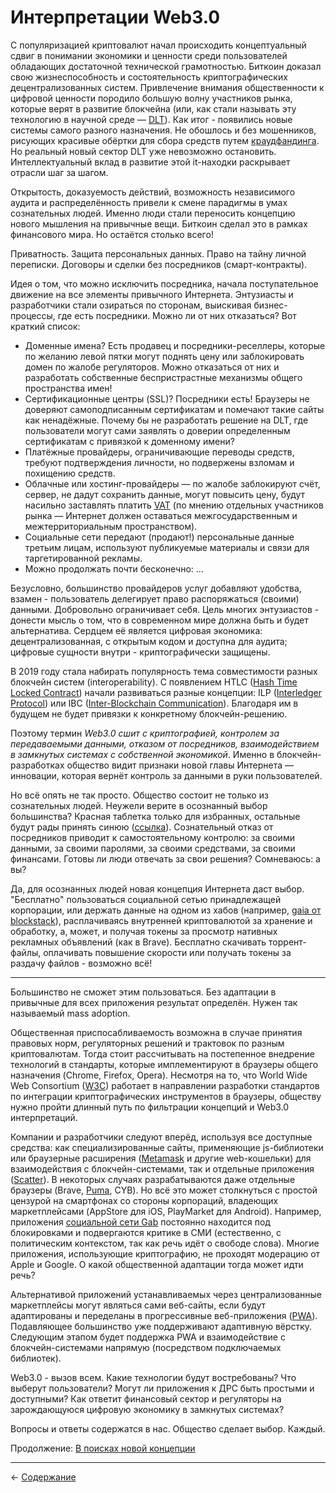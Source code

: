 # Интерпретации Web3.0

С популяризацией криптовалют начал происходить концептуальный сдвиг в понимании экономики и ценности среди пользователей обладающих достаточной технической грамотностью. Биткоин доказал свою жизнеспособность и состоятельность криптографических децентрализованных систем. Привлечение внимания общественности к цифровой ценности породило большую волну участников рынка, которые верят в развитие блокчейна (или, как стали называть эту технологию в научной среде — [DLT](https://en.wikipedia.org/wiki/Distributed_ledger)). Как итог - появились новые системы самого разного назначения. Не обошлось и без мошенников, рисующих красивые обёртки для сбора средств путем [краудфандинга](https://ru.wikipedia.org/wiki/Краудфандинг). Но реальный новый сектор DLT уже невозможно остановить. Интеллектуальный вклад в развитие этой it-находки раскрывает отрасли шаг за шагом.

Открытость, доказуемость действий, возможность независимого аудита и распределённость привели к смене парадигмы в умах сознательных людей. Именно люди стали переносить концепцию нового мышления на привычные вещи. Биткоин сделал это в рамках финансового мира. Но остаётся столько всего!

Приватность. Защита персональных данных. Право на тайну личной переписки. Договоры и сделки без посредников (смарт-контракты).

Идея о том, что можно исключить посредника, начала поступательное движение на все элементы привычного Интернета. Энтузиасты и разработчики стали озираться по сторонам, выискивая бизнес-процессы, где есть посредники. Можно ли от них отказаться? Вот краткий список:

* Доменные имена? Есть продавец и посредники-реселлеры, которые по желанию левой пятки могут поднять цену или заблокировать домен по жалобе регуляторов. Можно отказаться от них и разработать собственные беспристрастные механизмы общего пространства имен!
* Сертификационные центры (SSL)? Посредники есть! Браузеры не доверяют самоподписанным сертификатам и помечают такие сайты как ненадёжные. Почему бы не разработать решение на DLT, где пользователи могут сами заявлять о доверии определенным сертификатам с привязкой к доменному имени?
* Платёжные провайдеры, ограничивающие переводы средств, требуют подтверждения личности, но подвержены взломам и похищению средств.
* Облачные или хостинг-провайдеры — по жалобе заблокируют счёт, сервер, не дадут сохранить данные, могут повысить цену, будут насильно заставлять платить [VAT](https://ru.wikipedia.org/wiki/%D0%9D%D0%B0%D0%BB%D0%BE%D0%B3_%D0%BD%D0%B0_%D0%B4%D0%BE%D0%B1%D0%B0%D0%B2%D0%BB%D0%B5%D0%BD%D0%BD%D1%83%D1%8E_%D1%81%D1%82%D0%BE%D0%B8%D0%BC%D0%BE%D1%81%D1%82%D1%8C) (по мнению отдельных участников рынка — Интернет должен оставаться межгосударственным и межтерриториальным пространством).
* Социальные сети передают (продают!) персональные данные третьим лицам, используют публикуемые материалы и связи для таргетированной рекламы.
* Можно продолжать почти бесконечно: ...

Безусловно, большинство провайдеров услуг добавляют удобства, взамен - пользователь делегирует право распоряжаться (своими) данными. Добровольно ограничивает себя. Цель многих энтузиастов - донести мысль о том, что в современном мире должна быть и будет альтернатива. Сердцем её является цифровая экономика: децентрализованная, с открытым кодом и доступна для аудита; цифровые сущности внутри - криптографически защищены.

В 2019 году стала набирать популярность тема совместимости разных блокчейн систем (interoperability). С появлением HTLC ([Hash Time Locked Contract](https://en.bitcoin.it/wiki/Hash_Time_Locked_Contracts)) начали развиваться разные концепции: ILP ([Interledger Protocol](https://interledger.org/)) или IBC ([Inter-Blockchain Communication](https://cosmos.network/docs/spec/ibc/)). Благодаря им в будущем не будет привязки к конкретному блокчейн-решению.

Поэтому термин *Web3.0 сшит с криптографией, контролем за передаваемыми данными, отказом от посредников, взаимодействием в замкнутых системах с собственной экономикой*. Именно в блокчейн-разработках общество видит признаки новой главы Интернета — инновации, которая вернёт контроль за данными в руки пользователей.

Но всё опять не так просто. Общество состоит не только из сознательных людей. Неужели верите в осознанный выбор большинства? Красная таблетка только для избранных, остальные будут рады принять синюю ([ссылка](https://ru.wikipedia.org/wiki/%D0%9A%D1%80%D0%B0%D1%81%D0%BD%D0%B0%D1%8F_%D0%B8_%D1%81%D0%B8%D0%BD%D1%8F%D1%8F_%D1%82%D0%B0%D0%B1%D0%BB%D0%B5%D1%82%D0%BA%D0%B8)). Сознательный отказ от посредников приводит к самостоятельному контролю: за своими данными, за своими паролями, за своими средствами, за своими финансами. Готовы ли люди отвечать за свои решения? Сомневаюсь: а вы?

Да, для осознанных людей новая концепция Интернета даст выбор. "Бесплатно" пользоваться социальной сетью принадлежащей корпорации, или держать данные на одном из хабов (например, [gaia от blockstack](https://github.com/blockstack/gaia)), расплачиваясь внутренней криптовалютой за хранение и обработку, а, может, и получая токены за просмотр нативных рекламных объявлений (как в Brave). Бесплатно скачивать торрент-файлы, оплачивать повышение скорости или получать токены за раздачу файлов - возможно всё!

***

Большинство не сможет этим пользоваться. Без адаптации в привычные для всех приложения результат определён. Нужен так называемый mass adoption.

Общественная приспосабливаемость возможна в случае принятия правовых норм, регуляторных решений и трактовок по разным криптовалютам. Тогда стоит рассчитывать на постепенное внедрение технологий в стандарты, которые имплементируют в браузеры общего назначения (Chrome, Firefox, Opera). Несмотря на то, что World Wide Web Consortium ([W3C](https://ru.wikipedia.org/wiki/%D0%9A%D0%BE%D0%BD%D1%81%D0%BE%D1%80%D1%86%D0%B8%D1%83%D0%BC_%D0%92%D1%81%D0%B5%D0%BC%D0%B8%D1%80%D0%BD%D0%BE%D0%B9_%D0%BF%D0%B0%D1%83%D1%82%D0%B8%D0%BD%D1%8B)) работает в направлении разработки стандартов по интеграции криптографических инструментов в браузеры, обществу нужно пройти длинный путь по фильтрации концепций и Web3.0 интерпретаций.

Компании и разработчики следуют вперёд, используя все доступные средства: как специализированные сайты, применяющие js-библиотеки или браузерные расширения ([Metamask](https://metamask.io) и другие web-кошельки) для взаимодействия с блокчейн-системами, так и отдельные приложения ([Scatter](https://get-scatter.com)). В некоторых случаях разрабатываются даже отдельные браузеры (Brave, [Puma](https://www.pumabrowser.com), CYB). Но всё это может столкнуться с простой цензурой на смартфонах со стороны корпораций, владеющих маркетплейсами (AppStore для iOS, PlayMarket для Android). Например, приложения [социальной сети Gab](https://ru.wikipedia.org/wiki/Gab) постоянно находится под блокировками и подвергаются критике в СМИ (естественно, с политическим контекстом, так как речь идёт о свободе слова). Многие приложения, использующие криптографию, не проходят модерацию от Apple и Google. О какой общественной адаптации тогда может идти речь?

Альтернативой приложений устанавливаемых через централизованные маркетплейсы могут являться сами веб-сайты, если будут адаптированы и переделаны в прогрессивные веб-приложения ([PWA](https://habr.com/ru/post/418923/)). Подавляющее большинство уже поддерживают адаптивную вёрстку. Следующим этапом будет поддержка PWA и взаимодействие с блокчейн-системами напрямую (посредством подключаемых библиотек).

Web3.0 - вызов всем. Какие технологии будут востребованы? Что выберут пользователи? Могут ли приложения к ДРС быть простыми и доступными? Как ответит финансовый сектор и регуляторы на зарождающуюся цифровую экономику в замкнутых системах?

Вопросы и ответы содержатся в нас. Общество сделает выбор. Каждый.

Продолжение: [В поисках новой концепции](ru-new-concept.md)

***

← [Содержание](README.md)